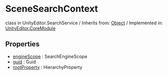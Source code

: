 # SceneSearchContext
class in UnityEditor.SearchService
 / Inherits from: <a href="https://docs.unity3d.com/6000.1/Documentation/ScriptReference/Object.html">Object</a> / Implemented in: <a href="https://docs.unity3d.com/6000.1/Documentation/ScriptReference/UnityEditor.CoreModule.html">UnityEditor.CoreModule</a>

## Properties
- <a href="https://docs.unity3d.com/6000.1/Documentation/ScriptReference/SceneSearchContext-engineScope.html">engineScope</a> : SearchEngineScope
- <a href="https://docs.unity3d.com/6000.1/Documentation/ScriptReference/SceneSearchContext-guid.html">guid</a> : Guid
- <a href="https://docs.unity3d.com/6000.1/Documentation/ScriptReference/SceneSearchContext-rootProperty.html">rootProperty</a> : HierarchyProperty
